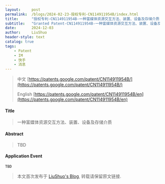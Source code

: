 ```yaml
---
layout:     post
permalink:  /blogs/2024-02-23-授权专利-CN114911954B/index.html
title:      "授权专利-CN114911954B-一种富媒体资源交互方法、装置、设备及存储介质"
subtitle:   "Granted Patent-CN114911954B-一种富媒体资源交互方法、装置、设备及存储介质"
date:       2024-12-03
author:     LiuShuo
header-style: text
catalog: true
tags:
    - Patent
    - IM
    - 快手
    - 消息
---
```

> 中文 [https://patents.google.com/patent/CN114911954B/](https://patents.google.com/patent/CN114911954B/)
>
> English [https://patents.google.com/patent/CN114911954B/en](https://patents.google.com/patent/CN114911954B/en)

#### Title
> 一种富媒体资源交互方法、装置、设备及存储介质










#### Abstract
> TBD








#### Application Event
```
TBD
```
> 本文首次发布于 [LiuShuo's Blog](https://liushuo.me), 
转载请保留原文链接.
